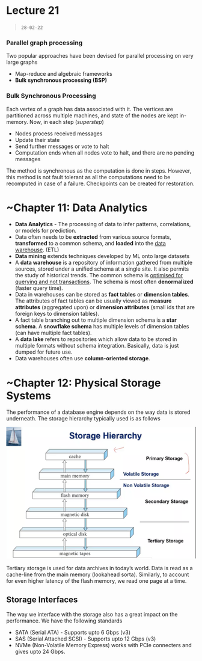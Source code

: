 # Lecture 21

> `28-02-22`

### Parallel graph processing

Two popular approaches have been devised for parallel processing on very large graphs

- Map-reduce and algebraic frameworks
- **Bulk synchronous processing (BSP)**

### Bulk Synchronous Processing

Each vertex of a graph has data associated with it. The vertices are partitioned across multiple machines, and state of the nodes are kept in-memory. Now, in each step (*superstep*)

- Nodes process received messages
- Update their state
- Send further messages or vote to halt
- Computation ends when all nodes vote to halt, and there are no pending messages

The method is synchronous as the computation is done in steps. However, this method is not fault tolerant as all the computations need to be recomputed in case of a failure. Checkpoints can be created for restoration.

# ~Chapter 11: Data Analytics



- **Data Analytics** - The processing of data to infer patterns, correlations, or models for prediction. 
- Data often needs to be **extracted** from various source formats, **transformed** to a common schema, and **loaded** into the <u>data warehouse</u>. (ETL)
- **Data mining** extends techniques developed by ML onto large datasets
- A **data warehouse** is a repository of information gathered from multiple sources, stored under a unified schema at a single site. It also permits the study of historical trends. The common schema is <u>optimised for querying and not transactions</u>. The schema is most often **denormalized** (faster query time).
- Data in warehouses can be stored as **fact tables** or **dimension tables**. The attributes of fact tables can be usually viewed as **measure attributes** (aggregated upon) or **dimension attributes** (small ids that are foreign keys to dimension tables).
- A fact table branching out to multiple dimension schema is a **star schema**. A **snowflake schema** has multiple levels of dimension tables (can have multiple fact tables).
- A **data lake** refers to repositories which allow data to be stored in multiple formats without schema integration. Basically, data is just dumped for future use.
- Data warehouses often use **column-oriented storage**.

# ~Chapter 12: Physical Storage Systems

The performance of a database engine depends on the way data is stored underneath. The storage hierarchy typically used is as follows

![image-20220312223422611](assets/image-20220312223422611.png)

Tertiary storage is used for data archives in today’s world. Data is read as a cache-line from the main memory (lookahead sorta). Similarly, to account for even higher latency of the flash memory, we read one page at a time. 

## Storage Interfaces

The way we interface with the storage also has a great impact on the performance. We have the following standards

- SATA (Serial ATA) - Supports upto 6 Gbps (v3)
- SAS (Serial Attached SCSI) - Supports upto 12 Gbps (v3)
- NVMe (Non-Volatile Memory Express) works with PCIe connecters and gives upto 24 Gbps.

